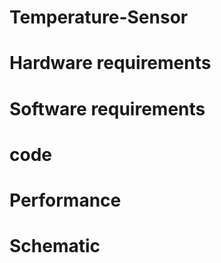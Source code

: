 # Temperature-Sensor
# Hardware requirements
# Software requirements
# code
# Performance
# Schematic

